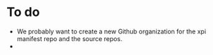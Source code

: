 # To do

- We probably want to create a new Github organization for the xpi manifest repo and the source repos.
- 
